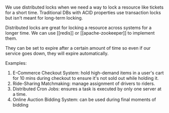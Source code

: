 We use distributed locks when we need a way to lock a resource like tickets for a short time. Traditional DBs with ACID properties use transaction locks but isn't meant for long-term locking.

Distributed locks are great for locking a resource across systems for a longer time. We can use [[redis]] or [[apache-zookeeper]] to implement them.

They can be set to expire after a certain amount of time so even if our service goes down, they will expire automatically.

Examples:
1. E-Commerce Checkout System: hold high-demand items in a user's cart for 10 mins during checkout to ensure it's not sold out while holding it.
2. Ride-Sharing Matchmaking: manage assignment of drivers to riders.
3. Distributed Cron Jobs: ensures a task is executed by only one server at a time.
4. Online Auction Bidding System: can be used during final moments of bidding 

